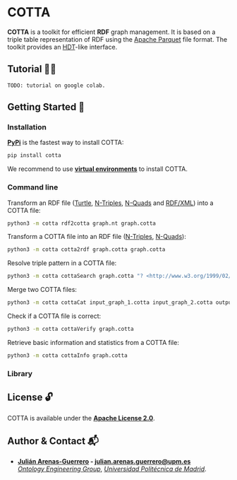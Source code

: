 # COTTA

**COTTA** is a toolkit for efficient **RDF** graph management. It is based on a triple table representation of RDF using the [Apache Parquet](https://parquet.apache.org/) file format. The toolkit provides an [HDT](https://www.rdfhdt.org/)-like interface.

## Tutorial :woman_teacher:

```
TODO: tutorial on google colab.
```

## Getting Started :rocket:

### Installation

**[PyPi](https://pypi.org/project/cotta/)** is the fastest way to install COTTA:
```bash
pip install cotta
```

We recommend to use **[virtual environments](https://docs.python.org/3/library/venv.html#)** to install COTTA.

### Command line

Transform an RDF file ([Turtle](https://www.w3.org/TR/turtle/), [N-Triples](https://www.w3.org/TR/n-triples/), [N-Quads](https://www.w3.org/TR/n-quads/) and [RDF/XML](https://www.w3.org/TR/rdf-syntax-grammar/)) into a COTTA file:
```bash
python3 -m cotta rdf2cotta graph.nt graph.cotta
```

Transform a COTTA file into an RDF file ([N-Triples](https://www.w3.org/TR/n-triples/), [N-Quads](https://www.w3.org/TR/n-quads/)):
```bash
python3 -m cotta cotta2rdf graph.cotta graph.cotta
```

Resolve triple pattern in a COTTA file:
```bash
python3 -m cotta cottaSearch graph.cotta "? <http://www.w3.org/1999/02/22-rdf-syntax-ns#type> ?"
```

Merge two COTTA files:
```bash
python3 -m cotta cottaCat input_graph_1.cotta input_graph_2.cotta output_graph.cotta
```

Check if a COTTA file is correct:
```bash
python3 -m cotta cottaVerify graph.cotta
```

Retrieve basic information and statistics from a COTTA file:
```bash
python3 -m cotta cottaInfo graph.cotta
```

### Library

## License :unlock:

COTTA is available under the **[Apache License 2.0](https://github.com/morph-kgc/morph-kgc/blob/main/LICENSE)**.

## Author & Contact :mailbox_with_mail:

- **[Julián Arenas-Guerrero](https://github.com/arenas-guerrero-julian/) - [julian.arenas.guerrero@upm.es](mailto:julian.arenas.guerrero@upm.es)**  
*[Ontology Engineering Group](https://oeg.fi.upm.es)*, *[Universidad Politécnica de Madrid](https://www.upm.es/internacional)*.